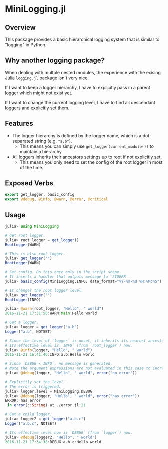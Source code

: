 # MiniLogging.jl

## Overview

This package provides a basic hierarchical logging system that is similar to "logging" in Python.

## Why another logging package?

When dealing with multple nested modules, the experience with the exising Julia `logging.jl` package isn't very nice.

If I want to keep a logger hierarchy, I have to explicitly pass in a parent logger which might not exist yet.

If I want to change the current logging level, I have to find all descendant loggers and explicitly set them.

## Features

- The logger hierarchy is defined by the logger name, which is a dot-separated string (e.g. `"a.b"`).
    - This means you can simply use `get_logger(current_module())` to maintain a hierarchy.
- All loggers inherits their ancestors settings up to root if not explicitly set.
    - This means you only need to set the config of the root logger in most of the time.

## Exposed Verbs

```julia
export get_logger, basic_config
export @debug, @info, @warn, @error, @critical
```

## Usage

```julia
julia> using MiniLogging

# Get root logger.
julia> root_logger = get_logger()
RootLogger(WARN)

# This is also root logger.
julia> get_logger("")
RootLogger(WARN)

# Set config. Do this once only in the script scope.
# It inserts a handler that outputs message to `STDERR`.
julia> basic_config(MiniLogging.INFO; date_format="%Y-%m-%d %H:%M:%S")

# It changes the root logger level.
julia> get_logger("")
RootLogger(INFO)

julia> @warn(root_logger, "Hello", " world")
2016-11-21 17:31:50:WARN:Main:Hello world

# Get a logger.
julia> logger = get_logger("a.b")
Logger("a.b", NOTSET)

# Since the level of `logger` is unset, it inherits its nearest ancestor's level.
# Its effective level is `INFO` (from `root_logger`) now.
julia> @info(logger, "Hello", " world")
2016-11-21 16:41:46:INFO:a.b:Hello world

# Since `DEBUG < INFO`, no message is generated.
# Note the argument expressions are not evaluated in this case to increase performance.
julia> @debug(logger, "Hello", " world", error("no error"))

# Explicitly set the level.
# The error is triggered.
julia> logger.level = MiniLogging.DEBUG
julia> @debug(logger, "Hello", " world", error("has error"))
ERROR: has error
 in error(::String) at ./error.jl:21

# Get a child logger.
julia> logger2 = get_logger("a.b.c")
Logger("a.b.c", NOTSET)

# Its effective level now is `DEBUG` (from `logger`) now.
julia> @debug(logger2, "Hello", " world")
2016-11-21 17:34:38:DEBUG:a.b.c:Hello world




```